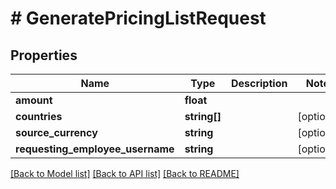 # # GeneratePricingListRequest

## Properties

Name | Type | Description | Notes
------------ | ------------- | ------------- | -------------
**amount** | **float** |  |
**countries** | **string[]** |  | [optional]
**source_currency** | **string** |  | [optional]
**requesting_employee_username** | **string** |  | [optional]

[[Back to Model list]](../../README.md#models) [[Back to API list]](../../README.md#endpoints) [[Back to README]](../../README.md)
